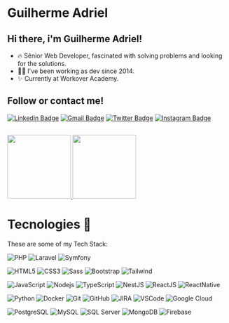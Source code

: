# Guilherme Adriel

## Hi there, i'm Guilherme Adriel! 

- 🔥 Sênior Web Developer, fascinated with solving problems and looking for the solutions.
- 🏃‍♂️ I've been working as dev since 2014.
- ✨ Currently at Workover Academy.

## Follow or contact me! 
[![Linkedin Badge](https://img.shields.io/badge/-Guilherme%20Adriel-850600?style=flat-square&logo=Linkedin&logoColor=white&link=https://www.linkedin.com/in/guilherme-adriel/)](https://www.linkedin.com/in/guilherme-adriel/) 
[![Gmail Badge](https://img.shields.io/badge/-gui.adriel@gmail.com-850600?style=flat-square&logo=Gmail&logoColor=white&link=mailto:gui.adriel@gmail.com)](mailto:gui.adriel@gmail.com)
[![Twitter Badge](https://img.shields.io/badge/-@GuiAdriel-850600?style=flat-square&logo=twitter&logoColor=white)](https://twitter.com/guiadriel)
[![Instagram Badge](https://img.shields.io/badge/-guiadriel-850600?style=flat-square&logo=instagram&logoColor=white)](https://instagram.com/guiadriel)

<div style="margin-bottom: 30px; margin-top: 30px">
  <a href="https://github.com/guiadriel">
    <img height="145em" src="https://github-readme-stats.vercel.app/api?username=guiadriel&show_icons=true&theme=dark&include_all_commits=true&count_private=true&line_height=22&hide_title=true" />
    <img height="145em" src="https://github-readme-stats.vercel.app/api/top-langs/?username=guiadriel&layout=compact&langs_count=7&theme=dark" />
  </a>
</div>

# Tecnologies 🚀

These are some of my Tech Stack:

![PHP](https://img.shields.io/badge/-PHP-007ACC?style=flat-square&logo=php&logoColor=white)
![Laravel](https://img.shields.io/badge/-Laravel-FF2D20?style=flat-square&logo=laravel&logoColor=white)
![Symfony](https://img.shields.io/badge/-Symfony-000000?style=flat-square&logo=symfony&logoColor=white)

![HTML5](https://img.shields.io/badge/-HTML5-E34F26?style=flat-square&logo=html5&logoColor=white)
![CSS3](https://img.shields.io/badge/-CSS3-1572B6?style=flat-square&logo=css3)
![Sass](https://img.shields.io/badge/-Sass-CC6699?style=flat-square&logo=sass&logoColor=white)
![Bootstrap](https://img.shields.io/badge/-Bootstrap-563D7C?style=flat-square&logo=bootstrap)
![Tailwind](https://img.shields.io/badge/-TailwindCSS-38BDF8?style=flat-square&logo=tailwindcss&logoColor=white)

![JavaScript](https://img.shields.io/badge/-JavaScript-black?style=flat-square&logo=javascript)
![Nodejs](https://img.shields.io/badge/-Nodejs-339933?style=flat-square&logo=Node.js&logoColor=white)
![TypeScript](https://img.shields.io/badge/-TypeScript-007ACC?style=flat-square&logo=typescript)
![NestJS](https://img.shields.io/badge/-NestJS-E0234E?style=flat-square&logo=nestjs&logoColor=white)
![ReactJS](https://img.shields.io/badge/-ReactJS_NextJS-38BDF8?style=flat-square&logo=react&logoColor=white)
![ReactNative](https://img.shields.io/badge/-ReactNative-38BDF8?style=flat-square&logo=react&logoColor=white)

![Python](https://img.shields.io/badge/-Python-326C9C?style=flat-square&logo=python&logoColor=white)
![Docker](https://img.shields.io/badge/-Docker-2496ED?style=flat-square&logo=docker&logoColor=white)
![Git](https://img.shields.io/badge/-Git-black?style=flat-square&logo=git)
![GitHub](https://img.shields.io/badge/-GitHub-181717?style=flat-square&logo=github)
![JIRA](https://img.shields.io/badge/-JIRA-0052CC?style=flat-square&logo=jira)
![VSCode](https://img.shields.io/badge/-VSCode-007ACC?style=flat-square&logo=visual-studio-code&logoColor=white)
![Google Cloud](https://img.shields.io/badge/Google%20Cloud-4285F4?style=flat-square&logo=google-cloud&logoColor=white)


![PostgreSQL](https://img.shields.io/badge/-PostgreSQL-326C9C?style=flat-square&logo=postgresql&logoColor=white)
![MySQL](https://img.shields.io/badge/-MySQL-4479A1?style=flat-square&logo=mysql&logoColor=white)
![SQL Server](https://img.shields.io/badge/-SQL%20Server-CC2927?style=flat-square&logo=microsoft-sql-server&logoColor=white)
![MongoDB](https://img.shields.io/badge/-MongoDB-black?style=flat-square&logo=mongodb)
![Firebase](https://img.shields.io/badge/Firebase-FFCA28?style=flat-square&logo=firebase&logoColor=white)

